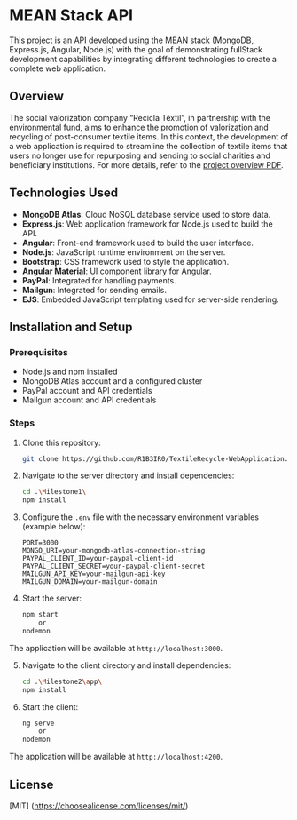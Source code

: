 # MEAN Stack API

This project is an API developed using the MEAN stack (MongoDB, Express.js, Angular, Node.js) with the goal of demonstrating fullStack development capabilities by integrating different technologies to create a complete web application.

## Overview

The social valorization company “Recicla Têxtil”, in partnership with the environmental fund, aims to enhance the promotion of valorization and recycling of post-consumer textile items. In this context, the development of a web application is required to streamline the collection of textile items that users no longer use for repurposing and sending to social charities and beneficiary institutions. For more details, refer to the [project overview PDF](link-to-your-pdf).

## Technologies Used

- **MongoDB Atlas**: Cloud NoSQL database service used to store data.
- **Express.js**: Web application framework for Node.js used to build the API.
- **Angular**: Front-end framework used to build the user interface.
- **Node.js**: JavaScript runtime environment on the server.
- **Bootstrap**: CSS framework used to style the application.
- **Angular Material**: UI component library for Angular.
- **PayPal**: Integrated for handling payments.
- **Mailgun**: Integrated for sending emails.
- **EJS**: Embedded JavaScript templating used for server-side rendering.

## Installation and Setup

### Prerequisites

- Node.js and npm installed
- MongoDB Atlas account and a configured cluster
- PayPal account and API credentials
- Mailgun account and API credentials

### Steps

1. Clone this repository:
    ```bash
    git clone https://github.com/R1B3IR0/TextileRecycle-WebApplication.git
    ```

2. Navigate to the server directory and install dependencies:
    ```bash
    cd .\Milestone1\
    npm install
    ```

3. Configure the `.env` file with the necessary environment variables (example below):
    ```plaintext
    PORT=3000
    MONGO_URI=your-mongodb-atlas-connection-string
    PAYPAL_CLIENT_ID=your-paypal-client-id
    PAYPAL_CLIENT_SECRET=your-paypal-client-secret
    MAILGUN_API_KEY=your-mailgun-api-key
    MAILGUN_DOMAIN=your-mailgun-domain
    ```

4. Start the server:
    ```bash
    npm start
        or
    nodemon
    ```
The application will be available at `http://localhost:3000`.

5. Navigate to the client directory and install dependencies:
    ```bash
    cd .\Milestone2\app\
    npm install
    ```

6. Start the client:
    ```bash
    ng serve
        or
    nodemon
    ```

The application will be available at `http://localhost:4200`.

## License
[MIT] (https://choosealicense.com/licenses/mit/)


